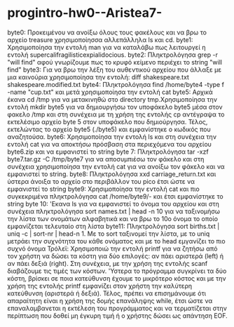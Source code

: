 # progintro-hw0--Aristea7-
byte0: Προκειμένου να ανοίξω όλους τους φακέλους και να βρω το αρχείο treasure χρησιμοποίησσα αλλεπάλληλα ls και cd.
byte1: Χρησιμοποίησα την εντολή man για να καταλάβω πως λειτουργεί η εντολή supercalifragilisticexpialidocious.
byte2: Πληκτρολόγησα grep -r "will find" αφού γνωρίζουμε πως το κρυφό κείμενο περιέχει το string "will find"
byte3: Για να βρω την λέξη του αυθεντικού αρχείου που άλλαξε με μια καινούρια χρησιμοποίησα την εντολή: diff shakespeare.txt shakespeare.modified.txt
byte4: Πληκτρολόγησα find /home/byte4 -type f -name "cup.txt" και μετά χρησιμοποίησα την εντολή cat
byte5: Αρχικά έκανα cd /tmp για να μετακινηθώ στο directory tmp.Χρησιμoποίησα την εντολή mkdir byte5 για να δημιουργήσω τον υποφάκελο byte5 μέσα στον φακελο /tmp και στη συνέχεια με τη χρήση της εντολής cp αντέγραψα το εκτελέσιμο αρχείο byte 5 στον υποφάκελο που δημιούργησα. Τέλος, εκτελώντας το αρχείο byte5 (./byte5) και εμφανίστηκε ο κωδικός που αναζητούσα.
byte6: Χρησιμοποίησα την εντολή ls και στη συνέχεια την εντολή cat για να αποκτήσω πρόσβαση στα περιεχόμενα του αρχείου byte6.zip και να εμφανιστεί το string 
byte 7: Πληκτρολόγησα tar -xzf byte7.tar.gz -C /tmp/byte7 για να αποσυμπιέσω τον φάκελο και στη συνέχεια χρησιμοποίησα την εντολή cat για να ανοίξω τον φάκελο και να εμφανιστεί το string.
byte8: Πληκτρολόγησα xxd carriage_return.txt και ύστερα άνοιξα το αρχείο στο περιβάλλον του pico έτσι ώστε να εμφανιστεί το string
byte9: Χρησιμοποίησα την εντολή cat και πιο συγκεκριμένα πληκτρολόγησα cat /home/byte9/- και έτσι εμφανίστηκε το string
byte 10: 'Εκανα ls για να εμφανιστεί το όνομα του αρχείου και στη συνέχεια πληκτρολόγησα sort names.txt | head -n 10 για να ταξινομήσω την λίστα των ονομάτων αλφαβητικά και να βρω το 10ο όνομα το οποίο εμφανίζεται τελευταίο στη λίστα 
byte11: Πληκτρολόγησα sort births.txt | uniq -c | sort-nr | head-n 1. Με το sort ταξινομεί την λίστα, με το uniq μετράει την συχνότητα του κάθε ονόματος και με το head εμγανίζει το πιο συχνό όνομα
Τρόλεϊ: Χρησιμοποιώ την εντολή printf για να ζητήσω από τον χρήστη να δώσει τα κόστη για δύο επιλογές: αν πάει αριστερά (left) ή αν πάει δεξιά (right). Στη συνέχεια, με την χρήση της εντολής scanf διαβάζουμε τις τιμές των κόστων. 'Υστερα το πρόγραμμα συγκρίνει τα δύο κόστη, βρίσκει σε ποια κατεύθυνση έχουμε το μικρότερο κόστος και με την χρήση της εντολής printf εμφανίζει στον χρήστη την καλύτερη κατεύθυνση (αριστερά ή δεξιά). Τέλος, πρέπει να επισημάνουμε ότι απαραίτητη είναι η χρήση της δομής επανάληψης while, έτσι ώστε να επαναλαμβανεται η εκτέλεση του προγράμματος και να τερματίζεται στην περίπτωση που δοθεί μη έγκυρη τιμή ή ο χρήστης δώσει ως απάντηση EOF. 
